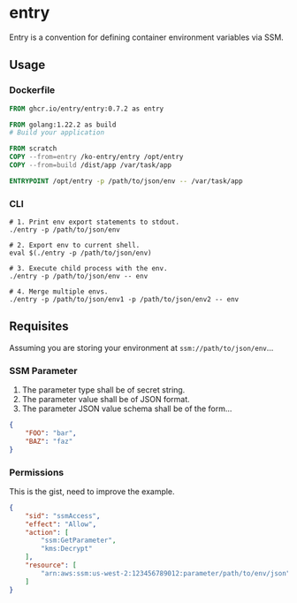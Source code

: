 # entry

Entry is a convention for defining container environment variables via SSM.

## Usage

### Dockerfile
```Dockerfile
FROM ghcr.io/entry/entry:0.7.2 as entry

FROM golang:1.22.2 as build
# Build your application

FROM scratch
COPY --from=entry /ko-entry/entry /opt/entry
COPY --from=build /dist/app /var/task/app

ENTRYPOINT /opt/entry -p /path/to/json/env -- /var/task/app  
```

### CLI
```shell
# 1. Print env export statements to stdout.
./entry -p /path/to/json/env

# 2. Export env to current shell.
eval $(./entry -p /path/to/json/env)

# 3. Execute child process with the env.
./entry -p /path/to/json/env -- env

# 4. Merge multiple envs.
./entry -p /path/to/json/env1 -p /path/to/json/env2 -- env
```

## Requisites

Assuming you are storing your environment at `ssm://path/to/json/env`...

### SSM Parameter
1. The parameter type shall be of secret string.
2. The parameter value shall be of JSON format.
3. The parameter JSON value schema shall be of the form...

```json
{
    "FOO": "bar",
    "BAZ": "faz"
}
```

### Permissions

This is the gist, need to improve the example.

```json
{
    "sid": "ssmAccess",
    "effect": "Allow",
    "action": [
        "ssm:GetParameter",
        "kms:Decrypt"
    ],
    "resource": [
        "arn:aws:ssm:us-west-2:123456789012:parameter/path/to/env/json"
    ]
}
```